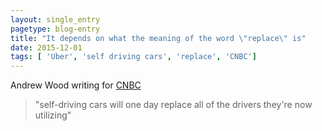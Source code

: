 ```yaml
---
layout: single_entry
pagetype: blog-entry
title: "It depends on what the meaning of the word \"replace\" is"
date: 2015-12-01
tags: [ 'Uber', 'self driving cars', 'replace', 'CNBC']
---  
```


Andrew Wood writing for [CNBC][1]

 >"self-driving cars will one day replace all of the drivers they're now utilizing"

 [1]:http://www.cnbc.com/2015/06/17/ubers-self-driving-car-future-vs-california-decision-today.html
